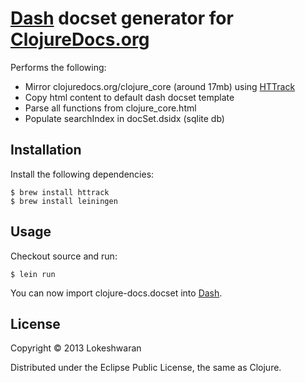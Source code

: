 # [Dash][dash] docset generator for [ClojureDocs.org][clojuredocs]

Performs the following:

* Mirror clojuredocs.org/clojure_core (around 17mb) using [HTTrack][httrack]
* Copy html content to default dash docset template
* Parse all functions from clojure_core.html
* Populate searchIndex in docSet.dsidx (sqlite db)

## Installation

Install the following dependencies:

    $ brew install httrack
    $ brew install leiningen

## Usage

Checkout source and run:

    $ lein run
    
You can now import clojure-docs.docset into [Dash][dash].

## License

Copyright © 2013 Lokeshwaran

Distributed under the Eclipse Public License, the same as Clojure.

[clojuredocs]: http://clojuredocs.org
[dash]: http://kapeli.com/dash
[httrack]: http://www.httrack.com
